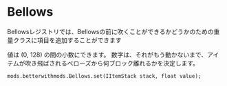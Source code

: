 # Bellows

Bellowsレジストリでは、Bellowsの前に吹くことができるかどうかのための重量クラスに項目を追加することができます

値は (0, 128) の間の小数にできます。 数字は、それがもう動かないまで、アイテムが吹き飛ばされるベローズから何ブロック離れるかを決定します。

```zenscript
mods.betterwithmods.Bellows.set(IItemStack stack, float value);

```